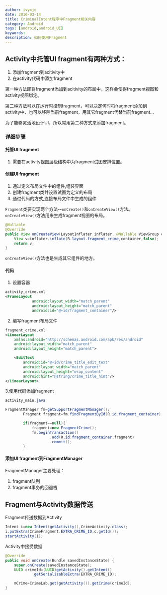 ```yaml
---
author: ivyxjc
date: 2016-03-14
title: CriminalIntent程序中Fragment相关内容
category: Android
tags: [android,android_UI]
keywords:
description: 如何使用Fragment
---
```


## Activity中托管UI fragment有两种方式：
1. 添加fragment到acitivity中
2. 在activity代码中添加fragment

第一种方法即将fragment添加到acitivity的布局中，这样会使得fragment视图和activity视图绑定。

第二种方法可以在运行时控制fragment，可以决定何时将fragment添加到activity中，也可以移除当前fragment，用其它fragment代替当前fragment...

为了能够灵活地设计UI，所以常用第二种方式来添加fragment。

### 详细步骤

#### 托管UI fragment
1. 需要在activity视图层级结构中为fragment试图安排位置。

#### 创建UI fragment
1. 通过定义布局文件中的组件,组装界面
2. 创建fragment类并设置试图为定义的布局
3. 通过代码的方式,连接布局文件中生成的组件

`Fragment`类要实现两个方法--`onCreate()`和`onCreateView()`方法。`onCreateView()`方法用来生成fragment视图的布局。

```java
@Nullable
@Override
public View onCreateView(LayoutInflater inflater, @Nullable ViewGroup container, @Nullable Bundle savedInstanceState) {
    View v=inflater.inflate(R.layout.fragment_crime,container,false);
    return v;
}
```

`onCreateView()`方法也是生成其它组件的地方。

#### 代码

1. 设置容器

```xml
activity_crime.xml
<FrameLayout
            android:layout_width="match_parent"
            android:layout_height="match_parent"
            android:id="@+id/fragment_container"/>
```

2. 编写fragment布局文件

```xml
fragment_crime.xml
<LinearLayout
    xmlns:android="http://schemas.android.com/apk/res/android"
    android:layout_width="match_parent"
    android:layout_height="match_parent">

    <EditText
        android:id="@+id/crime_title_edit_text"
        android:layout_width="match_parent"
        android:layout_height="wrap_content"
        android:hint="@string/crime_title_hint"/>
</LinearLayout>
```

3.使用代码添加fragment

```java
activity_main.java

FragmentManager fm=getSupportFragmentManager();
        Fragment fragment=fm.findFragmentById(R.id.fragment_container);

        if(fragment==null){
            fragment=new FragmentCrime();
            fm.beginTransaction()
                    .add(R.id.fragment_container,fragment)
                    .commit();
        }
```

#### 添加UI fragment到FragmentManager

FragmentManager主要处理：
1. fragment队列
2. fragment事务的回退栈



## Fragment与Activity数据传送

Fragment传送数据到Activity

```java
Intent i=new Intent(getActivity(),CrimeActivity.class);
i.putExtra(CrimeFragment.EXTRA_CRIME_ID,c.getId());
startActivity(i);
```

Activity中接受数据

```java
@Override
public void onCreate(Bundle savedInstanceState) {
    super.onCreate(savedInstanceState);
    UUID crimeId=(UUID)getActivity().getIntent()
            .getSerializableExtra(EXTRA_CRIME_ID);

    mCrime=CrimeLab.get(getActivity()).getCrime(crimeId);
}
```
